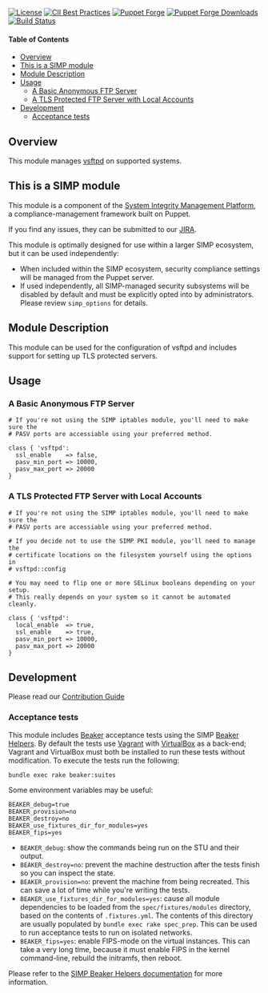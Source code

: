 [![License](https://img.shields.io/:license-apache-blue.svg)](https://www.apache.org/licenses/LICENSE-2.0.html)
[![CII Best Practices](https://bestpractices.coreinfrastructure.org/projects/73/badge)](https://bestpractices.coreinfrastructure.org/projects/73)
[![Puppet Forge](https://img.shields.io/puppetforge/v/simp/vsftpd.svg)](https://forge.puppetlabs.com/simp/vsftpd)
[![Puppet Forge Downloads](https://img.shields.io/puppetforge/dt/simp/vsftpd.svg)](https://forge.puppetlabs.com/simp/vsftpd)
[![Build Status](https://travis-ci.org/simp/pupmod-simp-vsftpd.svg)](https://travis-ci.org/simp/pupmod-simp-vsftpd)

#### Table of Contents

<!-- vim-markdown-toc GFM -->

* [Overview](#overview)
* [This is a SIMP module](#this-is-a-simp-module)
* [Module Description](#module-description)
* [Usage](#usage)
  * [A Basic Anonymous FTP Server](#a-basic-anonymous-ftp-server)
  * [A TLS Protected FTP Server with Local Accounts](#a-tls-protected-ftp-server-with-local-accounts)
* [Development](#development)
  * [Acceptance tests](#acceptance-tests)

<!-- vim-markdown-toc -->

## Overview

This module manages [vsftpd](https://security.appspot.com/vsftpd.html) on
supported systems.

## This is a SIMP module

This module is a component of the [System Integrity Management Platform](https://simp-project.com),
a compliance-management framework built on Puppet.

If you find any issues, they can be submitted to our [JIRA](https://simp-project.atlassian.net/).

This module is optimally designed for use within a larger SIMP ecosystem, but it can be used independently:
* When included within the SIMP ecosystem, security compliance settings will be
  managed from the Puppet server.
* If used independently, all SIMP-managed security subsystems will be disabled by
  default and must be explicitly opted into by administrators.  Please review
  ``simp_options`` for details.

## Module Description

This module can be used for the configuration of vsftpd and includes support for
setting up TLS protected servers.

## Usage

### A Basic Anonymous FTP Server

```puppet
# If you're not using the SIMP iptables module, you'll need to make sure the
# PASV ports are accessiable using your preferred method.

class { 'vsftpd':
  ssl_enable    => false,
  pasv_min_port => 10000,
  pasv_max_port => 20000
}
```

### A TLS Protected FTP Server with Local Accounts

```puppet
# If you're not using the SIMP iptables module, you'll need to make sure the
# PASV ports are accessiable using your preferred method.

# If you decide not to use the SIMP PKI module, you'll need to manage the
# certificate locations on the filesystem yourself using the options in
# vsftpd::config

# You may need to flip one or more SELinux booleans depending on your setup.
# This really depends on your system so it cannot be automated cleanly.

class { 'vsftpd':
  local_enable  => true,
  ssl_enable    => true,
  pasv_min_port => 10000,
  pasv_max_port => 20000
}
```

## Development

Please read our [Contribution Guide](https://simp.readthedocs.io/en/stable/contributors_guide/Contribution_Procedure.html)

### Acceptance tests

This module includes [Beaker](https://github.com/puppetlabs/beaker) acceptance
tests using the SIMP [Beaker Helpers](https://github.com/simp/rubygem-simp-beaker-helpers).
By default the tests use [Vagrant](https://www.vagrantup.com/) with
[VirtualBox](https://www.virtualbox.org) as a back-end; Vagrant and VirtualBox
must both be installed to run these tests without modification. To execute the
tests run the following:

```shell
bundle exec rake beaker:suites
```

Some environment variables may be useful:

```shell
BEAKER_debug=true
BEAKER_provision=no
BEAKER_destroy=no
BEAKER_use_fixtures_dir_for_modules=yes
BEAKER_fips=yes
```

* `BEAKER_debug`: show the commands being run on the STU and their output.
* `BEAKER_destroy=no`: prevent the machine destruction after the tests finish so you can inspect the state.
* `BEAKER_provision=no`: prevent the machine from being recreated. This can save a lot of time while you're writing the tests.
* `BEAKER_use_fixtures_dir_for_modules=yes`: cause all module dependencies to be loaded from the `spec/fixtures/modules` directory, based on the contents of `.fixtures.yml`.  The contents of this directory are usually populated by `bundle exec rake spec_prep`.  This can be used to run acceptance tests to run on isolated networks.
* `BEAKER_fips=yes`: enable FIPS-mode on the virtual instances. This can
  take a very long time, because it must enable FIPS in the kernel
  command-line, rebuild the initramfs, then reboot.

Please refer to the [SIMP Beaker Helpers documentation](https://github.com/simp/rubygem-simp-beaker-helpers/blob/master/README.md)
for more information.
